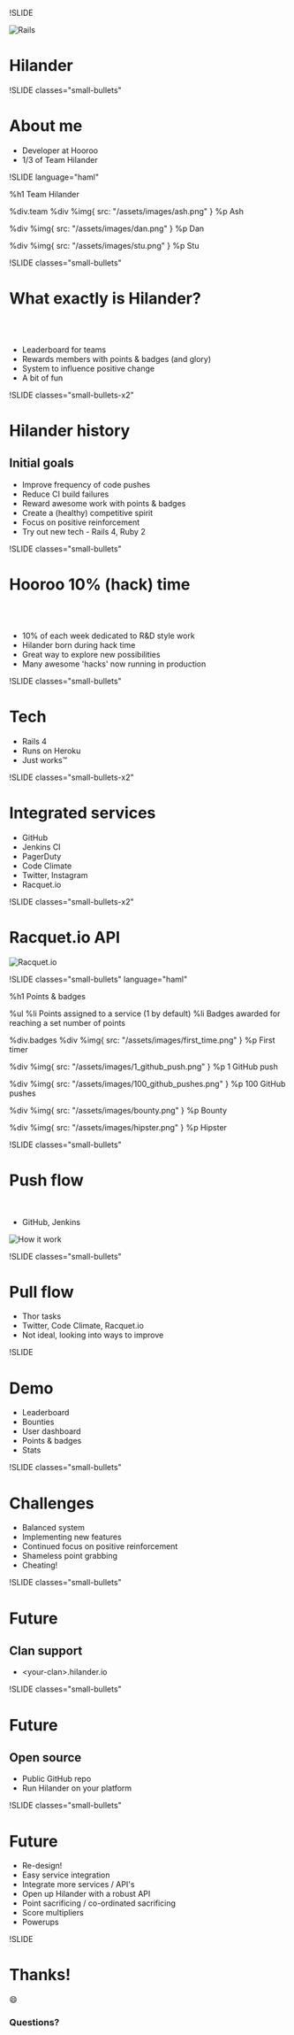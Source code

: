 !SLIDE

![Rails](/assets/images/mcleod.png)

# Hilander

!SLIDE classes="small-bullets"

# About me

* Developer at Hooroo
* 1/3 of Team Hilander

!SLIDE language="haml"

%h1 Team Hilander

%div.team
  %div
    %img{ src: "/assets/images/ash.png" }
    %p Ash

  %div
    %img{ src: "/assets/images/dan.png" }
    %p Dan

  %div
    %img{ src: "/assets/images/stu.png" }
    %p Stu

!SLIDE classes="small-bullets"

# What exactly is Hilander?

<br/><br/>

* Leaderboard for teams
* Rewards members with points & badges (and glory)
* System to influence positive change
* A bit of fun

!SLIDE classes="small-bullets-x2"

# Hilander history

## Initial goals

* Improve frequency of code pushes
* Reduce CI build failures
* Reward awesome work with points & badges
* Create a (healthy) competitive spirit
* Focus on positive reinforcement
* Try out new tech - Rails 4, Ruby 2

!SLIDE classes="small-bullets"

# Hooroo 10% (hack) time

<br/><br/>

* 10% of each week dedicated to R&D style work
* Hilander born during hack time
* Great way to explore new possibilities
* Many awesome 'hacks' now running in production

!SLIDE classes="small-bullets"

# Tech

* Rails 4
* Runs on Heroku
* Just works&trade;

!SLIDE classes="small-bullets-x2"

# Integrated services

* GitHub
* Jenkins CI
* PagerDuty
* Code Climate
* Twitter, Instagram
* Racquet.io

!SLIDE classes="small-bullets-x2"

# Racquet.io API

![Racquet.io](/assets/images/racquet-io.png)

!SLIDE classes="small-bullets" language="haml"

%h1 Points & badges

%ul
  %li Points assigned to a service (1 by default)
  %li Badges awarded for reaching a set number of points

%div.badges
  %div
    %img{ src: "/assets/images/first_time.png" }
    %p First timer

  %div
    %img{ src: "/assets/images/1_github_push.png" }
    %p 1 GitHub push

  %div
    %img{ src: "/assets/images/100_github_pushes.png" }
    %p 100 GitHub pushes

  %div
    %img{ src: "/assets/images/bounty.png" }
    %p Bounty

  %div
    %img{ src: "/assets/images/hipster.png" }
    %p Hipster

!SLIDE classes="small-bullets"

# Push flow

<br/>

* GitHub, Jenkins

![How it work](/assets/images/push-diagram.png)


!SLIDE classes="small-bullets"

# Pull flow

* Thor tasks
* Twitter, Code Climate, Racquet.io
* Not ideal, looking into ways to improve

!SLIDE

# Demo

* Leaderboard
* Bounties
* User dashboard
* Points & badges
* Stats

!SLIDE classes="small-bullets"

# Challenges

* Balanced system
* Implementing new features
* Continued focus on positive reinforcement
* Shameless point grabbing
* Cheating!

!SLIDE classes="small-bullets"

# Future

## Clan support

* &lt;your-clan&gt;.hilander.io

!SLIDE classes="small-bullets"

# Future

## Open source

* Public GitHub repo
* Run Hilander on your platform

!SLIDE classes="small-bullets"

# Future

* Re-design!
* Easy service integration
* Integrate more services / API's
* Open up Hilander with a robust API
* Point sacrificing / co-ordinated sacrificing
* Score multipliers
* Powerups

!SLIDE

# Thanks!

:smile:

### Questions?
